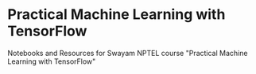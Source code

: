 # Practical Machine Learning with TensorFlow
Notebooks and Resources for Swayam NPTEL course "Practical Machine Learning with TensorFlow"
